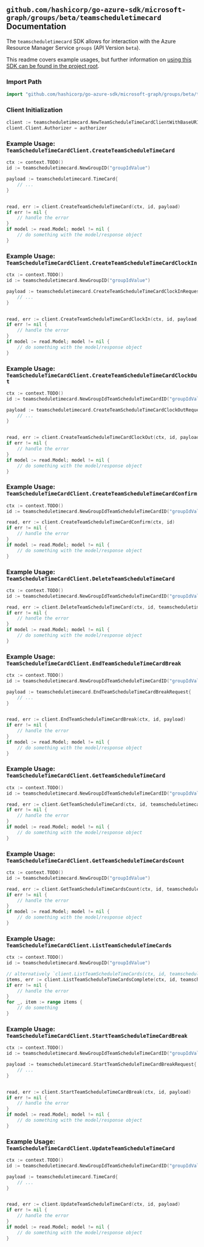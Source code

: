 
## `github.com/hashicorp/go-azure-sdk/microsoft-graph/groups/beta/teamscheduletimecard` Documentation

The `teamscheduletimecard` SDK allows for interaction with the Azure Resource Manager Service `groups` (API Version `beta`).

This readme covers example usages, but further information on [using this SDK can be found in the project root](https://github.com/hashicorp/go-azure-sdk/tree/main/docs).

### Import Path

```go
import "github.com/hashicorp/go-azure-sdk/microsoft-graph/groups/beta/teamscheduletimecard"
```


### Client Initialization

```go
client := teamscheduletimecard.NewTeamScheduleTimeCardClientWithBaseURI("https://management.azure.com")
client.Client.Authorizer = authorizer
```


### Example Usage: `TeamScheduleTimeCardClient.CreateTeamScheduleTimeCard`

```go
ctx := context.TODO()
id := teamscheduletimecard.NewGroupID("groupIdValue")

payload := teamscheduletimecard.TimeCard{
	// ...
}


read, err := client.CreateTeamScheduleTimeCard(ctx, id, payload)
if err != nil {
	// handle the error
}
if model := read.Model; model != nil {
	// do something with the model/response object
}
```


### Example Usage: `TeamScheduleTimeCardClient.CreateTeamScheduleTimeCardClockIn`

```go
ctx := context.TODO()
id := teamscheduletimecard.NewGroupID("groupIdValue")

payload := teamscheduletimecard.CreateTeamScheduleTimeCardClockInRequest{
	// ...
}


read, err := client.CreateTeamScheduleTimeCardClockIn(ctx, id, payload)
if err != nil {
	// handle the error
}
if model := read.Model; model != nil {
	// do something with the model/response object
}
```


### Example Usage: `TeamScheduleTimeCardClient.CreateTeamScheduleTimeCardClockOut`

```go
ctx := context.TODO()
id := teamscheduletimecard.NewGroupIdTeamScheduleTimeCardID("groupIdValue", "timeCardIdValue")

payload := teamscheduletimecard.CreateTeamScheduleTimeCardClockOutRequest{
	// ...
}


read, err := client.CreateTeamScheduleTimeCardClockOut(ctx, id, payload)
if err != nil {
	// handle the error
}
if model := read.Model; model != nil {
	// do something with the model/response object
}
```


### Example Usage: `TeamScheduleTimeCardClient.CreateTeamScheduleTimeCardConfirm`

```go
ctx := context.TODO()
id := teamscheduletimecard.NewGroupIdTeamScheduleTimeCardID("groupIdValue", "timeCardIdValue")

read, err := client.CreateTeamScheduleTimeCardConfirm(ctx, id)
if err != nil {
	// handle the error
}
if model := read.Model; model != nil {
	// do something with the model/response object
}
```


### Example Usage: `TeamScheduleTimeCardClient.DeleteTeamScheduleTimeCard`

```go
ctx := context.TODO()
id := teamscheduletimecard.NewGroupIdTeamScheduleTimeCardID("groupIdValue", "timeCardIdValue")

read, err := client.DeleteTeamScheduleTimeCard(ctx, id, teamscheduletimecard.DefaultDeleteTeamScheduleTimeCardOperationOptions())
if err != nil {
	// handle the error
}
if model := read.Model; model != nil {
	// do something with the model/response object
}
```


### Example Usage: `TeamScheduleTimeCardClient.EndTeamScheduleTimeCardBreak`

```go
ctx := context.TODO()
id := teamscheduletimecard.NewGroupIdTeamScheduleTimeCardID("groupIdValue", "timeCardIdValue")

payload := teamscheduletimecard.EndTeamScheduleTimeCardBreakRequest{
	// ...
}


read, err := client.EndTeamScheduleTimeCardBreak(ctx, id, payload)
if err != nil {
	// handle the error
}
if model := read.Model; model != nil {
	// do something with the model/response object
}
```


### Example Usage: `TeamScheduleTimeCardClient.GetTeamScheduleTimeCard`

```go
ctx := context.TODO()
id := teamscheduletimecard.NewGroupIdTeamScheduleTimeCardID("groupIdValue", "timeCardIdValue")

read, err := client.GetTeamScheduleTimeCard(ctx, id, teamscheduletimecard.DefaultGetTeamScheduleTimeCardOperationOptions())
if err != nil {
	// handle the error
}
if model := read.Model; model != nil {
	// do something with the model/response object
}
```


### Example Usage: `TeamScheduleTimeCardClient.GetTeamScheduleTimeCardsCount`

```go
ctx := context.TODO()
id := teamscheduletimecard.NewGroupID("groupIdValue")

read, err := client.GetTeamScheduleTimeCardsCount(ctx, id, teamscheduletimecard.DefaultGetTeamScheduleTimeCardsCountOperationOptions())
if err != nil {
	// handle the error
}
if model := read.Model; model != nil {
	// do something with the model/response object
}
```


### Example Usage: `TeamScheduleTimeCardClient.ListTeamScheduleTimeCards`

```go
ctx := context.TODO()
id := teamscheduletimecard.NewGroupID("groupIdValue")

// alternatively `client.ListTeamScheduleTimeCards(ctx, id, teamscheduletimecard.DefaultListTeamScheduleTimeCardsOperationOptions())` can be used to do batched pagination
items, err := client.ListTeamScheduleTimeCardsComplete(ctx, id, teamscheduletimecard.DefaultListTeamScheduleTimeCardsOperationOptions())
if err != nil {
	// handle the error
}
for _, item := range items {
	// do something
}
```


### Example Usage: `TeamScheduleTimeCardClient.StartTeamScheduleTimeCardBreak`

```go
ctx := context.TODO()
id := teamscheduletimecard.NewGroupIdTeamScheduleTimeCardID("groupIdValue", "timeCardIdValue")

payload := teamscheduletimecard.StartTeamScheduleTimeCardBreakRequest{
	// ...
}


read, err := client.StartTeamScheduleTimeCardBreak(ctx, id, payload)
if err != nil {
	// handle the error
}
if model := read.Model; model != nil {
	// do something with the model/response object
}
```


### Example Usage: `TeamScheduleTimeCardClient.UpdateTeamScheduleTimeCard`

```go
ctx := context.TODO()
id := teamscheduletimecard.NewGroupIdTeamScheduleTimeCardID("groupIdValue", "timeCardIdValue")

payload := teamscheduletimecard.TimeCard{
	// ...
}


read, err := client.UpdateTeamScheduleTimeCard(ctx, id, payload)
if err != nil {
	// handle the error
}
if model := read.Model; model != nil {
	// do something with the model/response object
}
```
